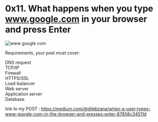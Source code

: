 # 0x11. What happens when you type www.google.com in your browser and press Enter


![www google com](https://user-images.githubusercontent.com/33170277/161018888-97d6c883-c43a-4742-8c79-9835ff8e67de.png)

Requirements, your post must cover:

DNS request <br>
TCP/IP  <br>
Firewall  <br>
HTTPS/SSL  <br>
Load-balancer  <br>
Web server  <br>
Application server  <br>
Database  <br>

link to my POST : 
https://medium.com/@djlebzana/when-a-user-types-www-google-com-in-the-browser-and-presses-enter-87858c34511d
